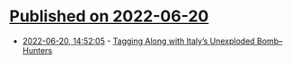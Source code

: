 # [Published on 2022-06-20](index.md)

* [2022-06-20, 14:52:05](https://news.ycombinator.com/item?id=31811035) - [Tagging Along with Italy’s Unexploded Bomb–Hunters](https://www.atlasobscura.com/articles/italy-unexploded-ordnance)
